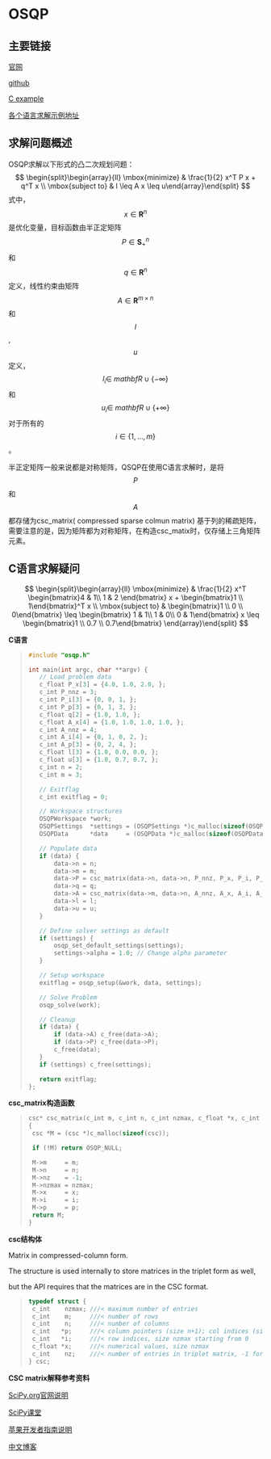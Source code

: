 # OSQP

## 主要链接

[官网]( https://osqp.org/ )

[github]( https://github.com/oxfordcontrol/osqp )

[C example]( https://github.com/oxfordcontrol/osqp/tree/master/examples )

[各个语言求解示例地址]( https://osqp.org/docs/examples/setup-and-solve.html )

## 求解问题概述

OSQP求解以下形式的凸二次规划问题：
$$
\begin{split}\begin{array}{ll}  \mbox{minimize} & \frac{1}{2} x^T P x + q^T x \\  \mbox{subject to} & l \leq A x \leq u\end{array}\end{split}
$$
式中，$$ x\in\mathbf{R}^{n}$$是优化变量，目标函数由半正定矩阵$$ P\in\mathbf{S}^{n}_{+}$$和$$ q\in\mathbf{R}^{n}$$定义，线性约束由矩阵$$ A \in\mathbf{R}^{m \times n} $$和$$ l $$, $$ u $$定义，$$ l_{i} \in\ mathbf{R} \cup \{ -\infty\} $$和$$ u_{i} \in\ mathbf{R} \cup \{ +\infty\} $$ 对于所有的$$ i \in \{1,\ldots,m\} $$。



半正定矩阵一般来说都是对称矩阵，QSQP在使用C语言求解时，是将 $$ P $$ 和 $$ A $$ 都存储为csc_matrix( compressed sparse colmun matrix) 基于列的稀疏矩阵，需要注意的是，因为矩阵都为对称矩阵，在构造csc_matix时，仅存储上三角矩阵元素。

## C语言求解疑问

$$
\begin{split}\begin{array}{ll}
  \mbox{minimize} & \frac{1}{2} x^T \begin{bmatrix}4 & 1\\ 1 & 2 \end{bmatrix} x + \begin{bmatrix}1 \\ 1\end{bmatrix}^T x \\
  \mbox{subject to} & \begin{bmatrix}1 \\ 0 \\ 0\end{bmatrix} \leq \begin{bmatrix} 1 & 1\\ 1 & 0\\ 0 & 1\end{bmatrix} x \leq  \begin{bmatrix}1 \\ 0.7 \\ 0.7\end{bmatrix}
\end{array}\end{split}
$$



**C语言**

>```c
>#include "osqp.h"
>
>int main(int argc, char **argv) {
>    // Load problem data
>    c_float P_x[3] = {4.0, 1.0, 2.0, };
>    c_int P_nnz = 3;
>    c_int P_i[3] = {0, 0, 1, };
>    c_int P_p[3] = {0, 1, 3, };
>    c_float q[2] = {1.0, 1.0, };
>    c_float A_x[4] = {1.0, 1.0, 1.0, 1.0, };
>    c_int A_nnz = 4;
>    c_int A_i[4] = {0, 1, 0, 2, };
>    c_int A_p[3] = {0, 2, 4, };
>    c_float l[3] = {1.0, 0.0, 0.0, };
>    c_float u[3] = {1.0, 0.7, 0.7, };
>    c_int n = 2;
>    c_int m = 3;
>
>    // Exitflag
>    c_int exitflag = 0;
>
>    // Workspace structures
>    OSQPWorkspace *work;
>    OSQPSettings  *settings = (OSQPSettings *)c_malloc(sizeof(OSQPSettings));
>    OSQPData      *data     = (OSQPData *)c_malloc(sizeof(OSQPData));
>
>    // Populate data
>    if (data) {
>        data->n = n;
>        data->m = m;
>        data->P = csc_matrix(data->n, data->n, P_nnz, P_x, P_i, P_p);
>        data->q = q;
>        data->A = csc_matrix(data->m, data->n, A_nnz, A_x, A_i, A_p);
>        data->l = l;
>        data->u = u;
>    }
>
>    // Define solver settings as default
>    if (settings) {
>        osqp_set_default_settings(settings);
>        settings->alpha = 1.0; // Change alpha parameter
>    }
>
>    // Setup workspace
>    exitflag = osqp_setup(&work, data, settings);
>
>    // Solve Problem
>    osqp_solve(work);
>
>    // Cleanup
>    if (data) {
>        if (data->A) c_free(data->A);
>        if (data->P) c_free(data->P);
>        c_free(data);
>    }
>    if (settings) c_free(settings);
>
>    return exitflag;
>};
>```

**csc_matrix构造函数**

>```c
>csc* csc_matrix(c_int m, c_int n, c_int nzmax, c_float *x, c_int *i, c_int *p)
>{
>  csc *M = (csc *)c_malloc(sizeof(csc));
>
>  if (!M) return OSQP_NULL;
>
>  M->m     = m;
>  M->n     = n;
>  M->nz    = -1;
>  M->nzmax = nzmax;
>  M->x     = x;
>  M->i     = i;
>  M->p     = p;
>  return M;
>}
>```

**csc结构体**

Matrix in compressed-column form.

The structure is used internally to store matrices in the triplet form as well,

but the API requires that the matrices are in the CSC format.

>```C
>typedef struct {
>  c_int    nzmax; ///< maximum number of entries
>  c_int    m;     ///< number of rows
>  c_int    n;     ///< number of columns
>  c_int   *p;     ///< column pointers (size n+1); col indices (size nzmax) start from 0 when using triplet format (direct KKT matrix formation)
>  c_int   *i;     ///< row indices, size nzmax starting from 0
>  c_float *x;     ///< numerical values, size nzmax
>  c_int    nz;    ///< number of entries in triplet matrix, -1 for csc
>} csc;
>```



**CSC matrix解释参考资料**

[SciPy.org官网说明]( https://docs.scipy.org/doc/scipy/reference/generated/scipy.sparse.csc_matrix.html)

[SciPy课堂]( http://scipy-lectures.org/advanced/scipy_sparse/csc_matrix.html)

[苹果开发者指南说明]( https://developer.apple.com/documentation/accelerate/creating_sparse_matrices )

[中文博客]( https://www.cnblogs.com/rollenholt/p/5960523.html)
